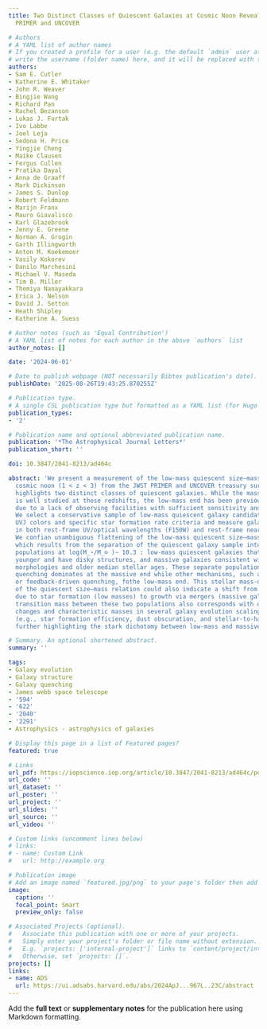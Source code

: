 ```yaml
---
title: Two Distinct Classes of Quiescent Galaxies at Cosmic Noon Revealed by JWST
  PRIMER and UNCOVER

# Authors
# A YAML list of author names
# If you created a profile for a user (e.g. the default `admin` user at `content/authors/admin/`), 
# write the username (folder name) here, and it will be replaced with their full name and linked to their profile.
authors:
- Sam E. Cutler
- Katherine E. Whitaker
- John R. Weaver
- Bingjie Wang
- Richard Pan
- Rachel Bezanson
- Lukas J. Furtak
- Ivo Labbe
- Joel Leja
- Sedona H. Price
- Yingjie Cheng
- Maike Clausen
- Fergus Cullen
- Pratika Dayal
- Anna de Graaff
- Mark Dickinson
- James S. Dunlop
- Robert Feldmann
- Marijn Franx
- Mauro Giavalisco
- Karl Glazebrook
- Jenny E. Greene
- Norman A. Grogin
- Garth Illingworth
- Anton M. Koekemoer
- Vasily Kokorev
- Danilo Marchesini
- Michael V. Maseda
- Tim B. Miller
- Themiya Nanayakkara
- Erica J. Nelson
- David J. Setton
- Heath Shipley
- Katherine A. Suess

# Author notes (such as 'Equal Contribution')
# A YAML list of notes for each author in the above `authors` list
author_notes: []

date: '2024-06-01'

# Date to publish webpage (NOT necessarily Bibtex publication's date).
publishDate: '2025-08-26T19:43:25.870255Z'

# Publication type.
# A single CSL publication type but formatted as a YAML list (for Hugo requirements).
publication_types:
- '2'

# Publication name and optional abbreviated publication name.
publication: '*The Astrophysical Journal Letters*'
publication_short: ''

doi: 10.3847/2041-8213/ad464c

abstract: 'We present a measurement of the low-mass quiescent size–mass relation at
  cosmic noon (1 < z < 3) from the JWST PRIMER and UNCOVER treasury surveys, which
  highlights two distinct classes of quiescent galaxies. While the massive population
  is well studied at these redshifts, the low-mass end has been previously underexplored
  due to a lack of observing facilities with sufficient sensitivity and spatial resolution.
  We select a conservative sample of low-mass quiescent galaxy candidates using rest-frame
  UVJ colors and specific star formation rate criteria and measure galaxy morphology
  in both rest-frame UV/optical wavelengths (F150W) and rest-frame near-infrared (F444W).
  We confian unambiguous flattening of the low-mass quiescent size–mass relation,
  which results from the separation of the quiescent galaxy sample into two distinct
  populations at log(M_⋆/M_⊙ )∼ 10.3 : low-mass quiescent galaxies that are notably
  younger and have disky structures, and massive galaxies consistent with spheroidal
  morphologies and older median stellar ages. These separate populations imply mass
  quenching dominates at the massive end while other mechanisms, such as environmental
  or feedback-driven quenching, fothe low-mass end. This stellar mass-dependent slope
  of the quiescent size–mass relation could also indicate a shift from size growth
  due to star formation (low masses) to growth via mergers (massive galaxies). The
  transition mass between these two populations also corresponds with other dramatic
  changes and characteristic masses in several galaxy evolution scaling relations
  (e.g., star formation efficiency, dust obscuration, and stellar-to-halo mass ratios),
  further highlighting the stark dichotomy between low-mass and massive galaxy formation.'

# Summary. An optional shortened abstract.
summary: ''

tags:
- Galaxy evolution
- Galaxy structure
- Galaxy quenching
- James webb space telescope
- '594'
- '622'
- '2040'
- '2291'
- Astrophysics - astrophysics of galaxies

# Display this page in a list of Featured pages?
featured: true

# Links
url_pdf: https://iopscience.iop.org/article/10.3847/2041-8213/ad464c/pdf
url_code: ''
url_dataset: ''
url_poster: ''
url_project: ''
url_slides: ''
url_source: ''
url_video: ''

# Custom links (uncomment lines below)
# links:
# - name: Custom Link
#   url: http://example.org

# Publication image
# Add an image named `featured.jpg/png` to your page's folder then add a caption below.
image:
  caption: ''
  focal_point: Smart
  preview_only: false

# Associated Projects (optional).
#   Associate this publication with one or more of your projects.
#   Simply enter your project's folder or file name without extension.
#   E.g. `projects: ['internal-project']` links to `content/project/internal-project/index.md`.
#   Otherwise, set `projects: []`.
projects: []
links:
- name: ADS
  url: https://ui.adsabs.harvard.edu/abs/2024ApJ...967L..23C/abstract
---
```


Add the **full text** or **supplementary notes** for the publication here using Markdown formatting.
